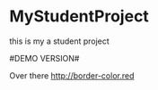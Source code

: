 # MyStudentProject
this is my a student project

#DEMO VERSION#

Over there http://border-color.red

